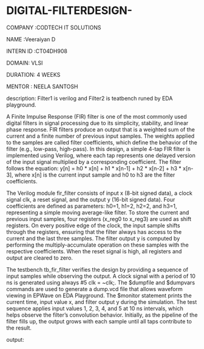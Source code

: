 # DIGITAL-FILTERDESIGN-

COMPANY :CODTECH IT SOLUTIONS

NAME :Veeraiyan D

INTERN ID :CT04DH908

DOMAIN: VLSI

DURATION: 4 WEEKS

MENTOR : NEELA SANTOSH


description:
Filter1 is verilog and Filter2 is teatbench runed by EDA playground.

A Finite Impulse Response (FIR) filter is one of the most commonly used digital filters in signal processing due to its simplicity, stability, and linear phase response. FIR filters produce an output that is a weighted sum of the current and a finite number of previous input samples. The weights applied to the samples are called filter coefficients, which define the behavior of the filter (e.g., low-pass, high-pass). In this design, a simple 4-tap FIR filter is implemented using Verilog, where each tap represents one delayed version of the input signal multiplied by a corresponding coefficient. The filter follows the equation:
y[n] = h0 * x[n] + h1 * x[n-1] + h2 * x[n-2] + h3 * x[n-3],
where x[n] is the current input sample and h0 to h3 are the filter coefficients.

The Verilog module fir_filter consists of input x (8-bit signed data), a clock signal clk, a reset signal, and the output y (16-bit signed data). Four coefficients are defined as parameters: h0=1, h1=2, h2=2, and h3=1, representing a simple moving average-like filter. To store the current and previous input samples, four registers (x_reg0 to x_reg3) are used as shift registers. On every positive edge of the clock, the input sample shifts through the registers, ensuring that the filter always has access to the current and the last three samples. The filter output y is computed by performing the multiply-accumulate operation on these samples with the respective coefficients. When the reset signal is high, all registers and output are cleared to zero.

The testbench tb_fir_filter verifies the design by providing a sequence of input samples while observing the output. A clock signal with a period of 10 ns is generated using always #5 clk = ~clk;. The $dumpfile and $dumpvars commands are used to generate a dump.vcd file that allows waveform viewing in EPWave on EDA Playground. The $monitor statement prints the current time, input value x, and filter output y during the simulation. The test sequence applies input values 1, 2, 3, 4, and 5 at 10 ns intervals, which helps observe the filter’s convolution behavior. Initially, as the pipeline of the filter fills up, the output grows with each sample until all taps contribute to the result.

output:

